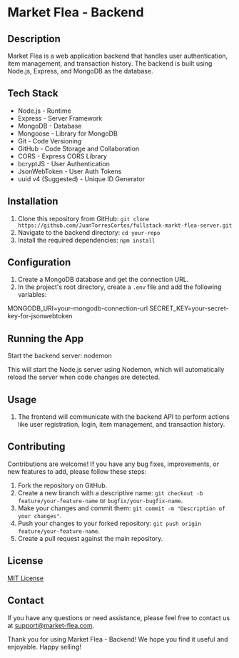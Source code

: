 # Market Flea - Backend

## Description

Market Flea is a web application backend that handles user authentication, item management, and transaction history. The backend is built using Node.js, Express, and MongoDB as the database.

## Tech Stack

- Node.js - Runtime
- Express - Server Framework
- MongoDB - Database
- Mongoose - Library for MongoDB
- Git - Code Versioning
- GitHub - Code Storage and Collaboration
- CORS - Express CORS Library
- bcryptJS - User Authentication
- JsonWebToken - User Auth Tokens
- uuid v4 (Suggested) - Unique ID Generator

## Installation

1. Clone this repository from GitHub: `git clone https://github.com/JuanTorresCortes/fullstack-markt-flea-server.git`
2. Navigate to the backend directory: `cd your-repo`
3. Install the required dependencies: `npm install`

## Configuration

1. Create a MongoDB database and get the connection URL.
2. In the project's root directory, create a `.env` file and add the following variables:

MONGODB_URI=your-mongodb-connection-url
SECRET_KEY=your-secret-key-for-jsonwebtoken

## Running the App

Start the backend server:
nodemon


This will start the Node.js server using Nodemon, which will automatically reload the server when code changes are detected.

## Usage

1. The frontend will communicate with the backend API to perform actions like user registration, login, item management, and transaction history.

## Contributing

Contributions are welcome! If you have any bug fixes, improvements, or new features to add, please follow these steps:

1. Fork the repository on GitHub.
2. Create a new branch with a descriptive name: `git checkout -b feature/your-feature-name` or `bugfix/your-bugfix-name`.
3. Make your changes and commit them: `git commit -m "Description of your changes"`.
4. Push your changes to your forked repository: `git push origin feature/your-feature-name`.
5. Create a pull request against the main repository.

## License

[MIT License](https://opensource.org/licenses/MIT)

## Contact

If you have any questions or need assistance, please feel free to contact us at support@market-flea.com.

Thank you for using Market Flea - Backend! We hope you find it useful and enjoyable. Happy selling!
